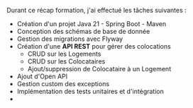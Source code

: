 
Durant ce récap formation, j'ai effectué les tâches suivantes :
- Création d'un projet Java 21 - Spring Boot - Maven
- Conception des schémas de base de donnée
- Gestion des migrations avec Flyway
- Création d'une **API REST** pour gérer des colocations
	- CRUD sur les Logements
	- CRUD sur les Colocataires
	- Ajout/suppression de Colocataire à un Logement
- Ajout d'Open API
- Gestion custom des exceptions
- Implémentation des tests unitaires et d'intégration
- 